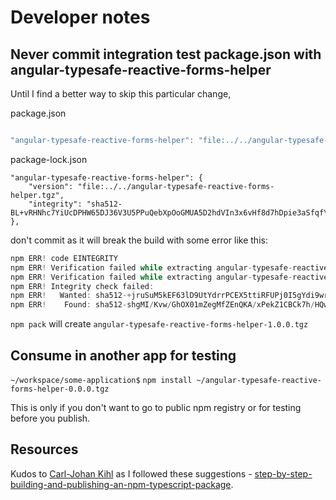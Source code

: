 # Developer notes

## Never commit integration test package.json with angular-typesafe-reactive-forms-helper

Until I find a better way to skip this particular change, 

package.json
```javascript

"angular-typesafe-reactive-forms-helper": "file:../../angular-typesafe-reactive-forms-helper.tgz",
```

package-lock.json
```jacvascript
"angular-typesafe-reactive-forms-helper": {
    "version": "file:../../angular-typesafe-reactive-forms-helper.tgz",
    "integrity": "sha512-BL+vRHNhc7YiUcDPHW65DJ36V3U5PPuQebXpOoGMUA5D2hdVIn3x6vHf8d7hDpie3aSfqfYtPu9NstaopI+22g=="
},
```

don't commit as it will break the build with some error like this:

```javascript
npm ERR! code EINTEGRITY
npm ERR! Verification failed while extracting angular-typesafe-reactive-forms-helper@file:../../angular-typesafe-reactive-forms-helper.tgz:
npm ERR! Verification failed while extracting angular-typesafe-reactive-forms-helper@file:../../angular-typesafe-reactive-forms-helper.tgz:
npm ERR! Integrity check failed:
npm ERR!   Wanted: sha512-+jruSuM5kEF63lD9UtYdrrPCEX5ttiRFUPj0I5gYdi9wrRuF7JG5XQXRlMo5z8ByqQiOneiV1YU1ofCrwX0SrA==
npm ERR!    Found: sha512-shgMI/Kvw/GhOX01mZegMfZEnQKA/xPekZ1CBCk7h/HQwifsbC2a4jJPiaWXI2K70NsooY3SWLRWnKSSITWaCw==
```



`npm pack` will create `angular-typesafe-reactive-forms-helper-1.0.0.tgz`

## Consume in another app for testing

`~/workspace/some-application$` `npm install ~/angular-typesafe-reactive-forms-helper-0.0.0.tgz`

This is only if you don't want to go to public npm registry or for testing before you publish.

## Resources

Kudos to [Carl-Johan Kihl](https://itnext.io/@carljohan.kihl) as I followed these suggestions - [step-by-step-building-and-publishing-an-npm-typescript-package](https://itnext.io/step-by-step-building-and-publishing-an-npm-typescript-package-44fe7164964c).
